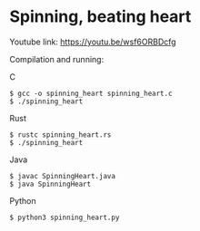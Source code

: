 
# Spinning, beating heart

Youtube link: https://youtu.be/wsf6ORBDcfg

Compilation and running:

C
```
$ gcc -o spinning_heart spinning_heart.c
$ ./spinning_heart
```
Rust
```
$ rustc spinning_heart.rs
$ ./spinning_heart
```
Java
```
$ javac SpinningHeart.java
$ java SpinningHeart
```
Python
```
$ python3 spinning_heart.py
```
